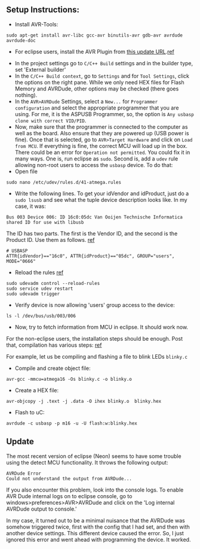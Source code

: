 ## Setup Instructions:

* Install AVR-Tools: 
```
sudo apt-get install avr-libc gcc-avr binutils-avr gdb-avr avrdude avrdude-doc
```

* For eclipse users, install the AVR Plugin from [this update URL](http://avr-eclipse.sourceforge.net/updatesite/).[ref](http://www.instructables.com/id/How-to-get-started-with-Eclipse-and-AVR/?ALLSTEPS)

- In the project settings go to `C/C++ Build` settings and in the builder type, set 'External builder'
- In the `C/C++ Build context`, go to `Settings` and for `Tool Settings`, click the options on the right pane. While we only need HEX files for Flash Memory and AVRDude, other options may be checked (there goes nothing).
- In the `AVR>AVRDude` Settings, select a `New...` for `Programmer configuration` and select the appropriate programmer that you are using. For me, it is the ASPUSB Programmer, so, the option is `Any usbasp clone with correct VID/PID`. 
- Now, make sure that the programmer is connected to the computer as well as the board. Also ensure that they are powered up (USB power is fine). Once that is selected, go to `AVR>Target Hardware` and click on `Load from MCU`. If everything is fine, the correct MCU will load up in the box. There could be an error for `Operation not permitted`. You could fix it in many ways. One is, run eclipse as `sudo`. Second is, add a `udev` rule allowing non-root users to access the `usbasp` device. To do that:
- Open file
```
sudo nano /etc/udev/rules.d/41-atmega.rules
```

- Write the following lines. To get your idVendor and idProduct, just do a `sudo lsusb` and see what the tuple device description looks like. In my case, it was:

```
Bus 003 Device 006: ID 16c0:05dc Van Ooijen Technische Informatica shared ID for use with libusb
```

The ID has two parts. The first is the Vendor ID, and the second is the Product ID. Use them as follows. [ref](http://avr-eclipse.sourceforge.net/wiki/index.php/Known_Issues#.22Operation_not_permitted.22_error)
```
# USBASP
ATTR{idVendor}=="16c0", ATTR{idProduct}=="05dc", GROUP="users", MODE="0666"
```

- Reload the rules [ref](http://stackoverflow.com/questions/25445178/udev-rules-are-not-working-for-libusb-on-ubuntu-12-04)
```
sudo udevadm control --reload-rules
sudo service udev restart
sudo udevadm trigger
```

- Verify device is now allowing 'users' group access to the device:
```
ls -l /dev/bus/usb/003/006
```

- Now, try to fetch information from MCU in eclipse. It should work now.


For the non-eclipse users, the installation steps should be enough. Post that, compilation has various steps: [ref](http://aestheticblasphemy.com/technical/avring-fun/avr-first-breath-hello-world)

For example, let us be compiling and flashing a file to blink LEDs `blinky.c`

* Compile and create object file:
```
avr-gcc -mmcu=atmega16 -Os blinky.c -o blinky.o
```
* Create a HEX file:
```
avr-objcopy -j .text -j .data -O ihex blinky.o  blinky.hex
```

* Flash to uC:
```
avrdude -c usbasp -p m16 -u -U flash:w:blinky.hex
```

## Update

The most recent version of eclipse (Neon) seems to have some trouble using the detect MCU functionality. It throws the following output:

```
AVRDude Error
Could not understand the output from AVRDude...
```

If you also encounter this problem, look into the console logs. 
To enable AVR Dude internal logs on to eclipse console, go to windows>preferences>AVR>AVRDude and click on the 'Log internal AVRDude output to console.'

In my case, it turned out to be a minimal nuisance that the AVRDude was somehow triggered twice, first with the config that I had set, and then with another device settings. This different device caused the error. So, I just ignored this error and went ahead with programming the device. It worked.
